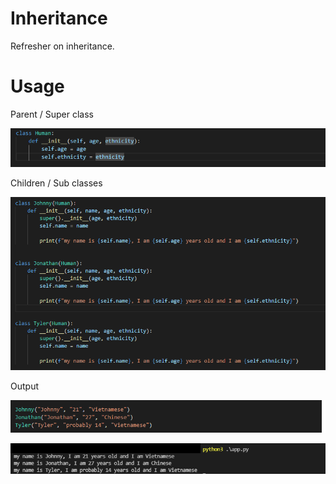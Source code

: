 # Inheritance
Refresher on inheritance.

# Usage
Parent / Super class

![parent or super class](https://raw.githubusercontent.com/johnnylieu/inheritance_in_py/main/screenshots/parent%20or%20super%20class.bmp "parent or super class")

Children / Sub classes

![children or sub classes](https://raw.githubusercontent.com/johnnylieu/inheritance_in_py/main/screenshots/children%20or%20sub%20classes.bmp "children or sub classes")

Output

![parameters](https://raw.githubusercontent.com/johnnylieu/inheritance_in_py/main/screenshots/passing%20parameters.bmp "parameters")

![output](https://raw.githubusercontent.com/johnnylieu/inheritance_in_py/main/screenshots/output.bmp "output")